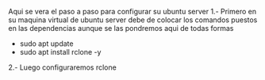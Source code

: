 Aqui se vera el paso a paso para configurar su ubuntu server
1.- Primero en su maquina virtual de ubuntu server debe de colocar los comandos puestos en las dependencias aunque se las pondremos aqui de todas formas

- sudo apt update
- sudo apt install rclone -y

2.- Luego configuraremos rclone











